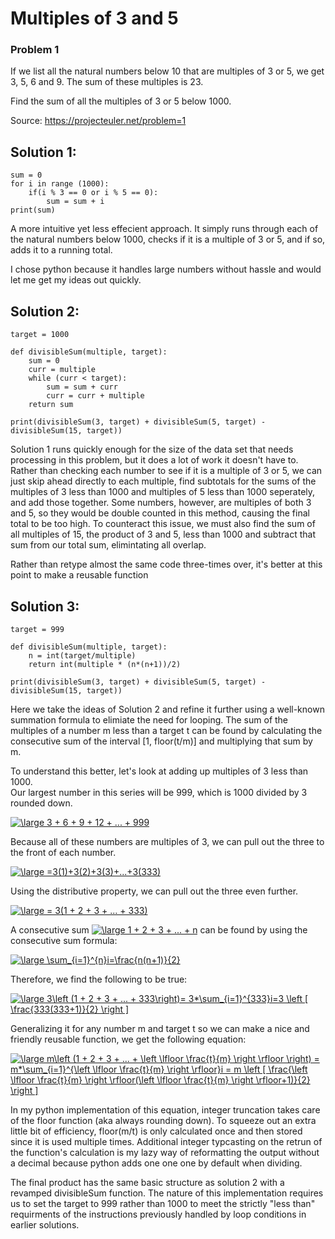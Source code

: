 # Multiples of 3 and 5
### Problem 1

If we list all the natural numbers below 10 that are multiples of 3 or 5, we get 3, 5, 6 and 9. The sum of these multiples is 23.

Find the sum of all the multiples of 3 or 5 below 1000.   

Source: https://projecteuler.net/problem=1   

## Solution 1:
```
sum = 0
for i in range (1000):
    if(i % 3 == 0 or i % 5 == 0):
        sum = sum + i
print(sum)
```
A more intuitive yet less effecient approach. It simply runs through each of the natural numbers below 1000, 
checks if it is a multiple of 3 or 5, and if so, adds it to a running total.   

I chose python because it handles large numbers without hassle and would let me get my ideas out quickly.   

## Solution 2:
```
target = 1000

def divisibleSum(multiple, target):
    sum = 0
    curr = multiple
    while (curr < target):
        sum = sum + curr
        curr = curr + multiple
    return sum

print(divisibleSum(3, target) + divisibleSum(5, target) - divisibleSum(15, target))
```
Solution 1 runs quickly enough for the size of the data set that needs processing in this problem, 
but it does a lot of work it doesn't have to. Rather than checking each number to see if it is a multiple of 3 or 5, 
we can just skip ahead directly to each multiple, find subtotals for the sums of the multiples of 3 less than 1000 and multiples of 5 
less than 1000 seperately, and add those together. Some numbers, however, are multiples of both 3 and 5, so they would be double 
counted in this method, causing the final total to be too high. To counteract this issue, we must also find the sum of all multiples 
of 15, the product of 3 and 5, less than 1000 and subtract that sum from our total sum, elimintating all overlap.

Rather than retype almost the same code three-times over, it's better at this point to make a reusable function 

## Solution 3:
```
target = 999

def divisibleSum(multiple, target):
	n = int(target/multiple)
	return int(multiple * (n*(n+1))/2)

print(divisibleSum(3, target) + divisibleSum(5, target) - divisibleSum(15, target))
```
Here we take the ideas of Solution 2 and refine it further using a well-known summation formula to elimiate the need for looping.
The sum of the multiples of a number m less than a target t can be found by calculating the consecutive sum of the interval [1, floor(t/m)] 
and multiplying that sum by m.   

To understand this better, let's look at adding up multiples of 3 less than 1000.   
Our largest number in this series will be 999, which is 1000 divided by 3 rounded down.   

<a href="https://www.codecogs.com/eqnedit.php?latex=\large&space;3&space;&plus;&space;6&space;&plus;&space;9&space;&plus;&space;12&space;&plus;&space;...&space;&plus;&space;999" target="_blank"><img src="https://latex.codecogs.com/gif.latex?\large&space;3&space;&plus;&space;6&space;&plus;&space;9&space;&plus;&space;12&space;&plus;&space;...&space;&plus;&space;999" title="\large 3 + 6 + 9 + 12 + ... + 999" /></a>   

Because all of these numbers are multiples of 3, we can pull out the three to the front of each number.   

<a href="https://www.codecogs.com/eqnedit.php?latex=\large&space;=3(1)&plus;3(2)&plus;3(3)&plus;...&plus;3(333)" target="_blank"><img src="https://latex.codecogs.com/gif.latex?\large&space;=3(1)&plus;3(2)&plus;3(3)&plus;...&plus;3(333)" title="\large =3(1)+3(2)+3(3)+...+3(333)" /></a>   

Using the distributive property, we can pull out the three even further.   

<a href="https://www.codecogs.com/eqnedit.php?latex=\large&space;=&space;3(1&space;&plus;&space;2&space;&plus;&space;3&space;&plus;&space;...&space;&plus;&space;333)" target="_blank"><img src="https://latex.codecogs.com/gif.latex?\large&space;=&space;3(1&space;&plus;&space;2&space;&plus;&space;3&space;&plus;&space;...&space;&plus;&space;333)" title="\large = 3(1 + 2 + 3 + ... + 333)" /></a>   

A consecutive sum 
<a href="https://www.codecogs.com/eqnedit.php?latex=\inline&space;\large&space;1&space;&plus;&space;2&space;&plus;&space;3&space;&plus;&space;...&space;&plus;&space;n" target="_blank"><img src="https://latex.codecogs.com/gif.latex?\inline&space;\large&space;1&space;&plus;&space;2&space;&plus;&space;3&space;&plus;&space;...&space;&plus;&space;n" title="\large 1 + 2 + 3 + ... + n" /></a> 
can be found by using the consecutive sum formula:   
 
 <a href="https://www.codecogs.com/eqnedit.php?latex=\large&space;\sum_{i=1}^{n}i=\frac{n(n&plus;1)}{2}" target="_blank"><img src="https://latex.codecogs.com/gif.latex?\large&space;\sum_{i=1}^{n}i=\frac{n(n&plus;1)}{2}" title="\large \sum_{i=1}^{n}i=\frac{n(n+1)}{2}" /></a>   

Therefore, we find the following to be true:   

<a href="https://www.codecogs.com/eqnedit.php?latex=\large&space;3\left&space;(1&space;&plus;&space;2&space;&plus;&space;3&space;&plus;&space;...&space;&plus;&space;333\right)=&space;3*\sum_{i=1}^{333}i=3&space;\left&space;[&space;\frac{333(333&plus;1)}{2}&space;\right&space;]" target="_blank"><img src="https://latex.codecogs.com/gif.latex?\large&space;3\left&space;(1&space;&plus;&space;2&space;&plus;&space;3&space;&plus;&space;...&space;&plus;&space;333\right)=&space;3*\sum_{i=1}^{333}i=3&space;\left&space;[&space;\frac{333(333&plus;1)}{2}&space;\right&space;]" title="\large 3\left (1 + 2 + 3 + ... + 333\right)= 3*\sum_{i=1}^{333}i=3 \left [ \frac{333(333+1)}{2} \right ]" /></a>   

Generalizing it for any number m and target t so we can make a nice and friendly reusable function, we get the following equation:   

<a href="https://www.codecogs.com/eqnedit.php?latex=\large&space;m\left&space;(1&space;&plus;&space;2&space;&plus;&space;3&space;&plus;&space;...&space;&plus;&space;\left&space;\lfloor&space;\frac{t}{m}&space;\right&space;\rfloor&space;\right)&space;=&space;m*\sum_{i=1}^{\left&space;\lfloor&space;\frac{t}{m}&space;\right&space;\rfloor}i&space;=&space;m&space;\left&space;[&space;\frac{\left&space;\lfloor&space;\frac{t}{m}&space;\right&space;\rfloor(\left&space;\lfloor&space;\frac{t}{m}&space;\right&space;\rfloor&plus;1)}{2}&space;\right&space;]" target="_blank"><img src="https://latex.codecogs.com/gif.latex?\large&space;m\left&space;(1&space;&plus;&space;2&space;&plus;&space;3&space;&plus;&space;...&space;&plus;&space;\left&space;\lfloor&space;\frac{t}{m}&space;\right&space;\rfloor&space;\right)&space;=&space;m*\sum_{i=1}^{\left&space;\lfloor&space;\frac{t}{m}&space;\right&space;\rfloor}i&space;=&space;m&space;\left&space;[&space;\frac{\left&space;\lfloor&space;\frac{t}{m}&space;\right&space;\rfloor(\left&space;\lfloor&space;\frac{t}{m}&space;\right&space;\rfloor&plus;1)}{2}&space;\right&space;]" title="\large m\left (1 + 2 + 3 + ... + \left \lfloor \frac{t}{m} \right \rfloor \right) = m*\sum_{i=1}^{\left \lfloor \frac{t}{m} \right \rfloor}i = m \left [ \frac{\left \lfloor \frac{t}{m} \right \rfloor(\left \lfloor \frac{t}{m} \right \rfloor+1)}{2} \right ]" /></a>   

In my python implementation of this equation, integer truncation takes care of the floor function (aka always rounding down). 
To squeeze out an extra little bit of efficiency, floor(m/t) is only calculated once and then stored since it is used multiple times. 
Additional integer typcasting on the retrun of the function's calculation is my lazy way of reformatting the output without a decimal
because python adds one one one by default when dividing.   

The final product has the same basic structure as solution 2 with a revamped divisibleSum function. 
The nature of this implementation requires us to set the target to 999 rather than 1000 to meet the strictly "less than" 
requirments of the instructions previously handled by loop conditions in earlier solutions.

